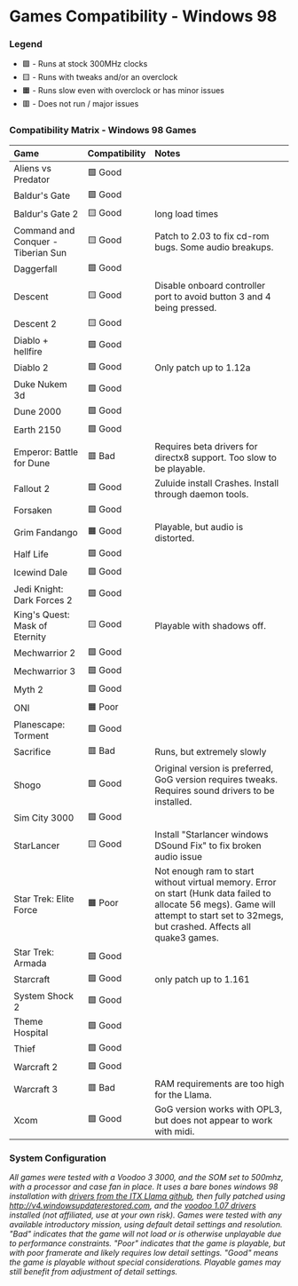 # Games Compatibility - Windows 98

### Legend

* 🟩 - Runs at stock 300MHz clocks
* 🟨 - Runs with tweaks and/or an overclock
* 🟧 - Runs slow even with overclock or has minor issues
* 🟥 - Does not run / major issues

### Compatibility Matrix - Windows 98 Games 

| **Game**                           | **Compatibility**   | **Notes**         |
| :--------------------------------- | :------------------ | :---------------- |  
| Aliens vs Predator                 | 🟩 Good             |  |
| Baldur's Gate                      | 🟩 Good             |  |
| Baldur's Gate 2                    | 🟨 Good             | long load times   |
| Command and Conquer - Tiberian Sun | 🟨 Good             | Patch to 2.03 to fix cd-rom bugs. Some audio breakups. |
| Daggerfall                         | 🟩 Good             |  |
| Descent                            | 🟨 Good             | Disable onboard controller port to avoid button 3 and 4 being pressed. |
| Descent 2                          | 🟨 Good             |  |
| Diablo + hellfire                  | 🟩 Good             |  |
| Diablo 2                           | 🟩 Good             | Only patch up to 1.12a   |
| Duke Nukem 3d                      | 🟩 Good             |  |
| Dune 2000                          | 🟩 Good             |  |
| Earth 2150                         | 🟩 Good             |  |
| Emperor:  Battle for Dune          | 🟥 Bad              | Requires beta drivers for directx8 support.  Too slow to be playable.   |
| Fallout 2                          | 🟩 Good             | Zuluide install Crashes.  Install through daemon tools.   |
| Forsaken                           | 🟩 Good             | |
| Grim Fandango                      | 🟧 Good             | Playable, but audio is distorted.   |
| Half Life                          | 🟩 Good             |  |
| Icewind Dale                       | 🟩 Good             |  |
| Jedi Knight: Dark Forces 2         | 🟩 Good             |  |
| King's Quest: Mask of Eternity     | 🟨 Good             | Playable with shadows off. |
| Mechwarrior 2                      | 🟩 Good             |  |
| Mechwarrior 3                      | 🟩 Good             |  |
| Myth 2                             | 🟩 Good             |  |
| ONI                                | 🟧 Poor             |  |
| Planescape: Torment                | 🟩 Good             |  |
| Sacrifice                          | 🟥 Bad              | Runs, but extremely slowly   |
| Shogo                              | 🟩 Good             | Original version is preferred, GoG version requires tweaks.  Requires sound drivers to be installed.   |
| Sim City 3000                      | 🟩 Good             |  |
| StarLancer                         | 🟨 Good             | Install "Starlancer windows DSound Fix" to fix broken audio issue |
| Star Trek: Elite Force             | 🟧 Poor             | Not enough ram to start without virtual memory.  Error on start (Hunk data failed to allocate 56 megs).  Game will attempt to start set to 32megs, but crashed.  Affects all quake3 games.   |
| Star Trek: Armada                  | 🟩 Good             |  |
| Starcraft                          | 🟩 Good             | only patch up to 1.161   |
| System Shock 2                     | 🟩 Good             |  |
| Theme Hospital                     | 🟩 Good             |  |
| Thief                              | 🟩 Good             |  |
| Warcraft 2                         | 🟩 Good             |  |
| Warcraft 3                         | 🟥 Bad              | RAM requirements are too high for the Llama. |
| Xcom                               | 🟩 Good             | GoG version works with OPL3, but does not appear to work with midi.   |

### System Configuration

*All games were tested with a Voodoo 3 3000, and the SOM set to 500mhz, with a processor and case fan in place. It uses a bare bones windows 98 installation with [drivers from the ITX Llama github](https://github.com/eivindbohler/itxllama?tab=readme-ov-file#windows-98-drivers), then fully patched using http://v4.windowsupdaterestored.com, and the [voodoo 1.07 drivers](https://www.dosdays.co.uk/topics/Manufacturers/3dfx/3dfx_voodoo3_3000.php) installed (not affiliated, use at your own risk). Games were tested with any available introductory mission, using default detail settings and resolution. "Bad" indicates that the game will not load or is otherwise unplayable due to performance constraints. "Poor" indicates that the game is playable, but with poor framerate and likely requires low detail settings. "Good" means the game is playable without special considerations. Playable games may still benefit from adjustment of detail settings.*